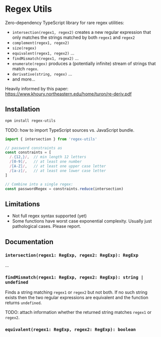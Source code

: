 
# Regex Utils

Zero-dependency TypeScript library for rare regex utilities:

* `intersection(regex1, regex2)` creates a new regular expression that only matches the strings matched by both `regex1` and `regex2`
* `complement(regex1, regex2)`
* `size(regex)`
* `equivalent(regex1, regex2)` ...
* `findMismatch(regex1, regex2)` ...
* `enumerate(regex)` produces a (potentially infinite) stream of strings that match `regex`.
* `derivative(string, regex)` ...
* and more...

Heavily informed by this paper: https://www.khoury.northeastern.edu/home/turon/re-deriv.pdf

## Installation

```bash
npm install regex-utils
```

TODO: how to import TypeScript sources vs. JavaScript bundle.

```typescript
import { intersection } from 'regex-utils'

// password constraints as 
const constraints = [
  /.{12,}/,  // min length 12 letters
  /[0-9]/,   // at least one number
  /[A-Z]/,   // at least one upper case letter   
  /[a-z]/,   // at least one lower case letter
]

// Combine into a single regex:
const passwordRegex = constraints.reduce(intersection)
```

## Limitations

* Not full regex syntax supported (yet)
* Some functions have worst case exponential complexity.
  Usually just pathological cases. Please report.

## Documentation

### `intersection(regex1: RegExp, regex2: RegExp): RegExp`

...

### `findMismatch(regex1: RegExp, regex2: RegExp): string | undefined`

Finds a string matching `regex1` or `regex2` but not both.
If no such string exists then the two regular expressions are equivalent and the function returns `undefined`.

TODO: attach information whether the returned string matches `regex1` or `regex2`.

### `equivalent(regex1: RegExp, regex2: RegExp): boolean`

